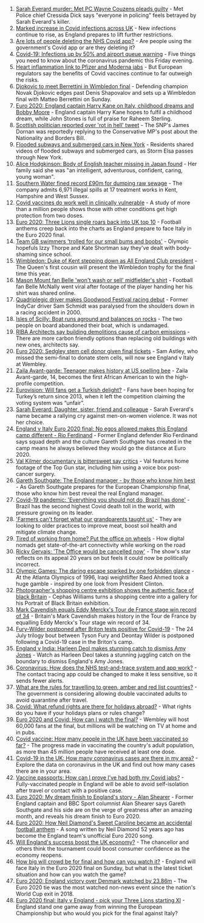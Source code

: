 1. [Sarah Everard murder: Met PC Wayne Couzens pleads guilty](https://www.bbc.co.uk/news/uk-england-london-57774597) - Met Police chief Cressida Dick says "everyone in policing" feels betrayed by Sarah Everard's killer.
2. [Marked increase in Covid infections across UK](https://www.bbc.co.uk/news/health-57776814) - New infections continue to rise, as England prepares to lift further restrictions.
3. [Are lots of people deleting the NHS Covid app?](https://www.bbc.co.uk/news/57779371) - Are people using the government's Covid app or are they deleting it?
4. [Covid-19: Infections up by 50% and airport queue warning](https://www.bbc.co.uk/news/uk-57781567) - Five things you need to know about the coronavirus pandemic this Friday evening.
5. [Heart inflammation link to Pfizer and Moderna jabs](https://www.bbc.co.uk/news/health-57781637) - But European regulators say the benefits of Covid vaccines continue to far outweigh the risks.
6. [Djokovic to meet Berrettini in Wimbledon final](https://www.bbc.co.uk/sport/tennis/57779798) - Defending champion Novak Djokovic edges past Denis Shapovalov and sets up a Wimbledon final with Matteo Berrettini on Sunday.
7. [Euro 2020: England captain Harry Kane on Italy, childhood dreams and Bobby Moore](https://www.bbc.co.uk/sport/football/57782463) - England captain Harry Kane hopes to fulfil a childhood dream, while John Stones is full of praise for Raheem Sterling.
8. [Scottish politician reported over 'rot in hell' tweet](https://www.bbc.co.uk/news/uk-scotland-scotland-politics-57785825) - The SNP's James Dornan was reportedly replying to the Conservative MP's post about the Nationality and Borders Bill.
9. [Flooded subways and submerged cars in New York](https://www.bbc.co.uk/news/world-us-canada-57781840) - Residents shared videos of flooded subways and submerged cars, as Storm Elsa passes through New York.
10. [Alice Hodgkinson: Body of English teacher missing in Japan found](https://www.bbc.co.uk/news/uk-england-nottinghamshire-57782093) - Her family said she was "an intelligent, adventurous, confident, caring, young woman".
11. [Southern Water fined record £90m for dumping raw sewage](https://www.bbc.co.uk/news/uk-england-kent-57777935) - The company admits 6,971 illegal spills at 17 treatment works in Kent, Hampshire and West Sussex.
12. [Covid vaccines do work well in clinically vulnerable](https://www.bbc.co.uk/news/health-57781073) - A study of more than a million people shows those with other conditions get high protection from two doses.
13. [Euro 2020: Three Lions single roars back into UK top 10](https://www.bbc.co.uk/news/entertainment-arts-57781819) - Football anthems creep back into the charts as England prepare to face Italy in the Euro 2020 final.
14. [Team GB swimmers 'trolled for our small bums and boobs'](https://www.bbc.co.uk/news/newsbeat-57778626) - Olympic hopefuls Izzy Thorpe and Kate Shortman say they've dealt with body-shaming since school.
15. [Wimbledon: Duke of Kent stepping down as All England Club president](https://www.bbc.co.uk/news/uk-57784464) - The Queen's first cousin will present the Wimbledon trophy for the final time this year.
16. [Mason Mount fan Belle 'won't wash or sell' midfielder's shirt](https://www.bbc.co.uk/news/uk-england-london-57774591) - Football fan Belle McNally went viral after footage of the player handing her his shirt was shared online.
17. [Quadriplegic driver makes Goodwood Festival racing debut](https://www.bbc.co.uk/news/uk-57768915) - Former IndyCar driver Sam Schmidt was paralysed from the shoulders down in a racing accident in 2000.
18. [Isles of Scilly: Boat runs aground and balances on rocks](https://www.bbc.co.uk/news/uk-england-cornwall-57768179) - The two people on board abandoned their boat, which is undamaged.
19. [RIBA Architects say building demolitions cause of carbon emissions](https://www.bbc.co.uk/news/uk-57756991) - There are more carbon friendly options than replacing old buildings with new ones, architects say.
20. [Euro 2020: Sedgley stem cell donor given final tickets](https://www.bbc.co.uk/news/uk-england-birmingham-57763362) - Sam Astley, who missed the semi-final to donate stem cells, will now see England v Italy at Wembley.
21. [Zaila Avant-garde: Teenager makes history at US spelling bee](https://www.bbc.co.uk/news/world-us-canada-57773502) - Zaila Avant-garde, 14, becomes the first African American to win the high-profile competition.
22. [Eurovision: Will fans get a Turkish delight?](https://www.bbc.co.uk/news/world-europe-57766798) - Fans have been hoping for Turkey’s return since 2013, when it left the competition claiming the voting system was “unfair”.
23. [Sarah Everard: Daughter, sister, friend and colleague](https://www.bbc.co.uk/news/uk-england-london-57740729) - Sarah Everard's name became a rallying cry against men-on-women violence. It was not her choice.
24. [England v Italy Euro 2020 final: No egos allowed makes this England camp different - Rio Ferdinand](https://www.bbc.co.uk/sport/football/57775923) - Former England defender Rio Ferdinand says squad depth and the culture Gareth Southgate has created in the camp means he always believed they would go the distance at Euro 2020.
25. [Val Kilmer documentary is bittersweet say critics](https://www.bbc.co.uk/news/entertainment-arts-57775495) - Val features home footage of the Top Gun star, including him using a voice box post-cancer surgery.
26. [Gareth Southgate: The England manager - by those who know him best](https://www.bbc.co.uk/sport/football/57724429) - As Gareth Southgate prepares for the European Championship final, those who know him best reveal the real England manager.
27. [Covid-19 pandemic: 'Everything you should not do, Brazil has done'](https://www.bbc.co.uk/news/world-latin-america-57733540) - Brazil has the second highest Covid death toll in the world, with pressure growing on its leader.
28. ['Farmers can't forget what our grandparents taught us'](https://www.bbc.co.uk/news/science-environment-57686365) - They are looking to older practices to improve meat, boost soil health and mitigate climate change.
29. [Tired of working from home? Put the office on wheels](https://www.bbc.co.uk/news/business-57649618) - How digital nomads get state-of-the-art connectivity while working on the road
30. [Ricky Gervais: 'The Office would be cancelled now'](https://www.bbc.co.uk/news/entertainment-arts-57317470) - The show's star reflects on its appeal 20 years on but feels it could now be politically incorrect.
31. [Olympic Games: The daring escape sparked by one forbidden glance](https://www.bbc.co.uk/sport/weightlifting/57656658) - At the Atlanta Olympics of 1996, Iraqi weightlifter Raed Ahmed took a huge gamble - inspired by one look from President Clinton.
32. [Photographer's shopping centre exhibition shows the authentic face of black Britain](https://www.bbc.co.uk/news/entertainment-arts-57733386) - Cephas Williams turns a shopping centre into a gallery for his Portrait of Black Britain exhibition.
33. [Mark Cavendish equals Eddy Merckx's Tour de France stage win record of 34](https://www.bbc.co.uk/sport/cycling/57725179) - Britain's Mark Cavendish makes history in the Tour de France by equalling Eddy Merckx's Tour stage win record of 34.
34. [Fury-Wilder postponed after Briton tests positive for Covid-19](https://www.bbc.co.uk/sport/boxing/57770810) - The 24 July trilogy bout between Tyson Fury and Deontay Wilder is postponed following a Covid-19 case in the Briton's camp.
35. [England v India: Harleen Deol makes stunning catch to dismiss Amy Jones](https://www.bbc.co.uk/sport/av/cricket/57785924) - Watch as Harleen Deol takes a stunning juggling catch on the boundary to dismiss England's Amy Jones.
36. [Coronavirus: How does the NHS test-and-trace system and app work?](https://www.bbc.co.uk/news/explainers-52442754) - The contact tracing app could be changed to make it less sensitive, so it sends fewer alerts.
37. [What are the rules for travelling to green, amber and red list countries?](https://www.bbc.co.uk/news/explainers-52544307) - The government is considering allowing double vaccinated adults to avoid quarantine after travel.
38. [Covid: What refund rights are there for holidays abroad?](https://www.bbc.co.uk/news/business-51615412) - What rights do you have if your holidays plans or rules change?
39. [Euro 2020 and Covid: How can I watch the final?](https://www.bbc.co.uk/news/uk-57386719) - Wembley will host 60,000 fans at the final, but millions will be watching on TV at home and in pubs.
40. [Covid vaccine: How many people in the UK have been vaccinated so far?](https://www.bbc.co.uk/news/health-55274833) - The progress made in vaccinating the country's adult population, as more than 45 million people have received at least one dose.
41. [Covid-19 in the UK: How many coronavirus cases are there in my area?](https://www.bbc.co.uk/news/uk-51768274) - Explore the data on coronavirus in the UK and find out how many cases there are in your area.
42. [Vaccine passports: How can I prove I've had both my Covid jabs?](https://www.bbc.co.uk/news/explainers-55718553) - Fully-vaccinated people in England will be able to avoid self-isolation after travel or contact with a positive case.
43. [Euro 2020: My dream finish to England's story - Alan Shearer](https://www.bbc.co.uk/sport/football/57752510) - Former England captain and BBC Sport columnist Alan Shearer says Gareth Southgate and his side are on the verge of greatness after an amazing month, and reveals his dream finish to Euro 2020.
44. [Euro 2020: How Neil Diamond's Sweet Caroline became an accidental football anthem](https://www.bbc.co.uk/news/entertainment-arts-57761227) - A song written by Neil Diamond 52 years ago has become the England team's unofficial Euro 2020 song.
45. [Will England's success boost the UK economy?](https://www.bbc.co.uk/news/business-57746627) - The chancellor and others think the tournament could boost consumer confidence as the economy reopens.
46. [How big will crowd be for final and how can you watch it?](https://www.bbc.co.uk/sport/football/57753948) - England will face Italy in the Euro 2020 final on Sunday, but what is the latest ticket situation and how can you watch the game?
47. [Euro 2020: England victory over Denmark watched by 23.86m](https://www.bbc.co.uk/news/entertainment-arts-57763355) - The Euro 2020 tie was the most watched non-news event since the nation's World Cup exit in 2018.
48. [Euro 2020 final: Italy v England - pick your Three Lions starting XI](https://www.bbc.co.uk/sport/football/57765722) - England stand one game away from winning the European Championship but who would you pick for the final against Italy?
